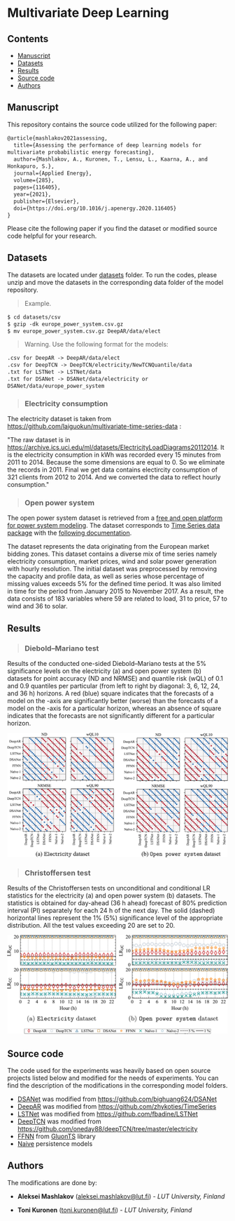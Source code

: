 # Multivariate Deep Learning

<!--toc-->
## Contents
- [Manuscript](#manuscript)
- [Datasets](#datasets)
- [Results](#results)
- [Source code](#source-code)
- [Authors](#authors)
<!--toc_end-->


## Manuscript

This repository contains the source code utilized for the following paper:
```
@article{mashlakov2021assessing,
  title={Assessing the performance of deep learning models for multivariate probabilistic energy forecasting},
  author={Mashlakov, A., Kuronen, T., Lensu, L., Kaarna, A., and Honkapuro, S.},
  journal={Applied Energy},
  volume={285},
  pages={116405},
  year={2021},
  publisher={Elsevier},
  doi={https://doi.org/10.1016/j.apenergy.2020.116405}
}
```
Please cite the following paper if you find the dataset or modified source code helpful for your research.

## Datasets

The datasets are located under [datasets](datasets) folder. To run the codes, please unzip and move the datasets in the corresponding data folder of the model repository.
> Example.

```
$ cd datasets/csv
$ gzip -dk europe_power_system.csv.gz
$ mv europe_power_system.csv.gz DeepAR/data/elect
```
> Warning. Use the following format for the models:
```
.csv for DeepAR -> DeepAR/data/elect
.csv for DeepTCN -> DeepTCN/electricity/NewTCNQuantile/data
.txt for LSTNet -> LSTNet/data
.txt for DSANet -> DSANet/data/electricity or DSANet/data/europe_power_system
```

> ### Electricity consumption

The electricity dataset is taken from https://github.com/laiguokun/multivariate-time-series-data :

"The raw dataset is in https://archive.ics.uci.edu/ml/datasets/ElectricityLoadDiagrams20112014. It is the electricity consumption in kWh was recorded every 15 minutes from 2011 to 2014. Because the some dimensions are equal to 0. So we eliminate the records in 2011. Final we get data contains electircity consumption of 321 clients from 2012 to 2014. And we converted the data to reflect hourly consumption."

> ### Open power system

The open power system dataset is retrieved from a [free and open platform for power system modeling](https://open-power-system-data.org/).
The dataset corresponds to [Time Series data package](https://data.open-power-system-data.org/time_series/2019-06-05) with the [following documentation](https://nbviewer.jupyter.org/github/Open-Power-System-Data/datapackage_timeseries/blob/2019-05-15/main.ipynb).

The dataset represents the data originating from the European market bidding zones. This dataset contains a diverse mix of time series namely electricity consumption, market prices, wind and solar power generation with hourly resolution.
The initial dataset was preprocessed by removing the capacity and profile data, as well as series whose percentage of missing values exceeds 5\% for the defined time period. It was also limited in time for the period from January 2015 to November 2017. As a result, the data consists of 183 variables where 59 are related to load, 31 to price, 57 to wind and 36 to solar.

## Results

> ### Diebold–Mariano test

Results of the conducted one-sided Diebold–Mariano tests at the 5% significance levels on the electricity (a) and open power system (b) datasets for point accuracy (ND and NRMSE) and quantile risk (wQL) of 0.1 and 0.9 quantiles per particular (from left to right by diagonal: 3, 6, 12, 24, and 36 h) horizons. A red (blue) square indicates that the forecasts of a model on the -axis are significantly better (worse) than the forecasts of a model on the -axis for a particular horizon, whereas an absence of square indicates that the forecasts are not significantly different for a particular horizon.

![Statistical test: accuracy and quantile risk](./results/stat_test.jpg)

> ### Christoffersen test

Results of the Christoffersen tests on unconditional and conditional LR statistics for the electricity (a) and open power system (b) datasets. The statistics is obtained for day-ahead (36 h ahead) forecast of 80% prediction interval (PI) separately for each 24 h of the next day. The solid (dashed) horizontal lines represent the 1% (5%) significance level of the appropriate distribution. All the test values exceeding 20 are set to 20.

![Statistical test: prediction interval coverage](./results/coverage_test.jpg)

## Source code

The code used for the experiments was heavily based on open source projects listed below and modified for the needs of experiments. You can find the description of the modifications in the corresponding model folders.

- [DSANet](DSANet) was modified from https://github.com/bighuang624/DSANet
- [DeepAR](DeepAR) was modified from https://github.com/zhykoties/TimeSeries
- [LSTNet](LSTNet) was modified from https://github.com/fbadine/LSTNet
- [DeepTCN](DeepTCN) was modified from https://github.com/oneday88/deepTCN/tree/master/electricity
- [FFNN](FFNN) from [GluonTS](https://github.com/awslabs/gluon-ts/tree/master/src/gluonts/model/simple_feedforward) library 
- [Naive](Naive) persistence models 

## Authors

The modifications are done by:

* **Aleksei Mashlakov** (<aleksei.mashlakov@lut.fi>) - *LUT University, Finland*

* **Toni Kuronen** (<toni.kuronen@lut.fi>) - *LUT University, Finland*
